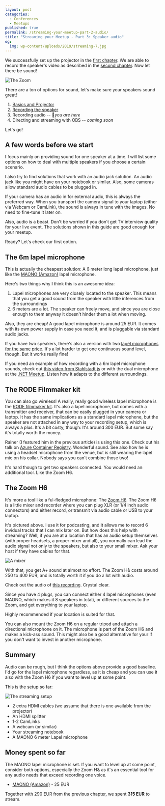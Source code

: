 ```yaml
---
layout: post
categories:
  - Conferences
  - Meetups
published: true
permalink: /streaming-your-meetup-part-2-audio/
title: "Streaming your Meetup - Part 3: Speaker audio"
og:
  img: wp-content/uploads/2019/streaming-7.jpg
---
```


We successfully set up the projector in the [first chapter](/streaming-your-meetup-part-1-projector/).
We are able to record the speaker's video as described in the [second chapter](/streaming-your-meetup-part-2-video/).
Now let there be sound!

![The Zoom](/wp-content/uploads/2019/streaming-7.jpg)

There are a ton of options for sound, let's make sure your speakers sound great!

1. [Basics and Projector](/streaming-your-meetup-part-1-projector/)
2. [Recording the speaker](/streaming-your-meetup-part-2-video/)
3. Recording audio -- 📍*you are here*
4. Directing and streaming with OBS -- *coming soon*

Let's go!

## A few words before we start

I focus mainly on providing sound for one speaker at a time. I will list some options on how to deal
with multiple speakers if you choose a certain scenario.

I also try to find solutions that work with an audio jack solution. An audio jack like you might have on
your notebook or similar. Also, some cameras allow standard audio cables to be plugged in.

If your camera has an audio in for external audio, this is always the preferred way. When you transport
the camera signal to your laptop (either via Webcam or CamLink), the sound is always in tune with the
images. No need to fine-tune it later on.

Also, audio is a beast. Don't be worried if you don't get TV interview quality for your live event.
The solutions shown in this guide are good enough for your meetup.

Ready? Let's check our first option.

## The 6m lapel microphone

This is actually the cheapest solution: A 6 meter long lapel microphone, just like the 
[MAONO (Amazon)](https://www.amazon.de/gp/product/B01M4J5WCM/ref=as_li_tl?ie=UTF8&camp=1638&creative=6742&creativeASIN=B01M4J5WCM&linkCode=as2&tag=buecherplausc-21&linkId=c41dc5980b2a315eb01e0150a02404dc)
lapel microphone.

Here's two things why I think this is an awesome idea:

1. Lapel microphones are very closely located to the speaker. This means that you get a
   good sound from the speaker with little inferences from the surroundings
2. 6 meters are a lot. The speaker can freely move, and since you are close enough
   to them anyway it doesn't hinder them a lot when moving.

Also, they are cheap! A good lapel microphone is around 25 EUR. It comes with its own 
power supply in case you need it, and is pluggable via standard audio jacks.

If you have two speakers, there's also a version with two [lapel microphones for the same price](https://www.amazon.de/gp/product/B075H35NGN/ref=as_li_tl?ie=UTF8&tag=buecherplausc-21&camp=1638&creative=6742&linkCode=as2&creativeASIN=B075H35NGN&linkId=e5342ad3d18e36f551a3934ce2cd559f). It's a lot harder to get one continuous sound level, though.
But it works really fine!

If you need an example of how recording with a 6m lapel microphone sounds, check out [this video from Stahlstadt.js](https://www.youtube.com/watch?v=jscPbqy-W-M&)
or with the dual microphone at the [.NET Meetup](https://www.youtube.com/watch?v=tlszvLLMc4Q&t=4565s). Listen
how it adapts to the different surroundings.

## The RODE Filmmaker kit

You can also go wireless! A really, really good wireless lapel microphone is the
[RODE filmmaker kit](https://www.amazon.de/gp/product/B00TV90DX0/ref=as_li_tl?ie=UTF8&camp=1638&creative=6742&creativeASIN=B00TV90DX0&linkCode=as2&tag=buecherplausc-21&linkId=dbef02a20a363103cc968caa750832dc). 
It's also a lapel microphone, but comes with a transmitter and receiver, that can be
easily plugged in your camera or laptop. It has the same implications as a standard lapel
microphone, but the speaker are not attached in any way to your recording setup, which is
always a plus. It's a bit costy, though: It's around 300 EUR. But some say it's totally worth
the money.

Rainer (I featured him in the previous article) is using this one. Check out his talk
on [Azure Container Registry](https://www.youtube.com/watch?v=k3o0Qm62hhg). Wonderful sound.
See also how he is using a headset microphone from the venue, but is still wearing the lapel
mic on his collar. Nobody says you can't combine those two!

It's hard though to get two speakers connected. You would need an additional tool. Like the
Zoom H6.

## The Zoom H6

It's more a tool like a ful-fledged microphone: The [Zoom H6](https://www.amazon.de/gp/product/B00E0HAQOE/ref=as_li_tl?ie=UTF8&tag=buecherplausc-21&camp=1638&creative=6742&linkCode=as2&creativeASIN=B00E0HAQOE&linkId=66ab2b32eb5068e50bd7db390ff8b5ad). The Zoom H6 is a little mixer and recorder where
you can plug XLR (or 1/4 inch audio connectors) and either record, or transmit via audio cable
or USB to your laptop.

It's pictured above. I use it for podcasting, and it allows me to record 6 invidual tracks that
I can mix later on. But how does this help with streaming? Well, if you are at a location that 
has an audio setup themselves (with proper headsets, a proper mixer and all), you normally
can lead the audio signal not only to the speakers, but also to your small mixer. Ask your
host if they have cables for that.

![A mixer](/wp-content/uploads/2019/streaming-8.jpg)

With that, you get A+ sound at almost no effort. The Zoom H& costs around 250 to 400 EUR, and 
is totally worth it if you do a lot with audio.

Check out the audio of [this recording](https://www.youtube.com/watch?v=hAyXU1yfVDM). Crystal clear.

Since you have 4 plugs, you can connect either 4 lapel microphones (even MAONO, which makes it 8 speakers in total),
or different sources to the Zoom, and get everything to your laptop.

Highly recommended if your location is suited for that.

You can also mount the Zoom H6 on a regular tripod and attach a directional microphone on it. The
microphone is part of the Zoom H6 and makes a kick-ass sound. This might also be a good
alternative for your if you don't want to invest in another microphone.


## Summary

Audio can be rough, but I think the options above provide a good baseline. I'd go for the lapel
microphone regardless, as it is cheap and you can use it also with the Zoom H6 if you want to
level up at some point.

This is the setup so far:

![The streaming setup](/wp-content/uploads/2019/streaming-9.png)

- 2 extra HDMI cables (we assume that there is one available from the projector)
- An HDMI splitter
- 1-2 CamLinks
- A webcam (or similar)
- Your streaming notebook
- A MAONO 6 meter Lapel microphone


## Money spent so far

The MAONO lapel microphone is set. If you want to level up at some point, consider both options, 
especially the Zoom H& as it's an essential tool for any audio needs that exceed recording one
voice.

- [MAONO (Amazon)](https://www.amazon.de/gp/product/B01M4J5WCM/ref=as_li_tl?ie=UTF8&camp=1638&creative=6742&creativeASIN=B01M4J5WCM&linkCode=as2&tag=buecherplausc-21&linkId=c41dc5980b2a315eb01e0150a02404dc) - 25 EUR

Together with 290 EUR from the previous chapter, we spent **315 EUR** to stream.
